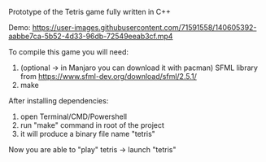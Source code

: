 Prototype of the Tetris game fully written in C++

Demo:
https://user-images.githubusercontent.com/71591558/140605392-aabbe7ca-5b52-4d33-96db-72549eeab3cf.mp4

To compile this game you will need:
  1. (optional -> in Manjaro you can download it with pacman) SFML library from https://www.sfml-dev.org/download/sfml/2.5.1/
  2. make

After installing dependencies:
  1. open Terminal/CMD/Powershell
  2. run "make" command in root of the project
  3. it will produce a binary file name "tetris"

Now you are able to "play" tetris -> launch "tetris"
